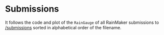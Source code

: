 # Submissions

It follows the code and plot of the `RainGauge` of all
RainMaker submissions to [/submissions](https://github.com/SpeedyWeather/RainMaker.jl/tree/main/submissions)
sorted in alphabetical order of the filename.

